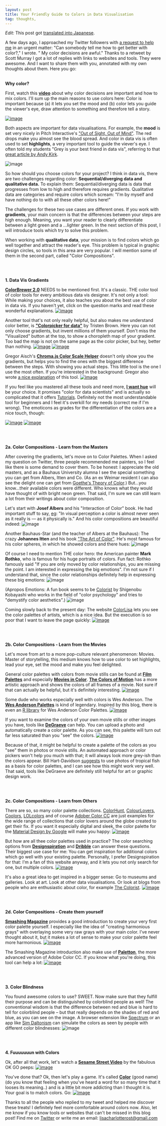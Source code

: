 ```yaml
---
layout: post
title: Your Friendly Guide to Colors in Data Visualisation
tag: thoughts,
---
```


*Edit:* This post got [translated into Japanese](http://lab.sugimototatsuo.com/2016/05/colors-for-datavis/).

A few days ago, I approached my Twitter followers with [a request to help me](https://twitter.com/lisacrost/status/722948084703956992) in an urgent matter: "Can somebody tell me how to get better with color?," I wrote. " My color decisions are awful." Thanks to a retweet by Scott Murray I got a lot of replies with links to websites and tools. They were awesome. And I want to share them with you, annotated with my own thoughts about them. Here you go:
<br><br>


**Why color?**

First, watch this **[video](https://www.youtube.com/watch?v=Qj1FK8n7WgY&feature=youtu.be)** about why color decisions are important and how to mix colors. I'll sum up the main reasons to use colors here: Color is important because (a) it lets you set the mood and (b) color lets you guide the viewer's eye, draw attention to something and therefore tell a story.

[![image](/pic/16023_video.png)](https://www.youtube.com/watch?v=Qj1FK8n7WgY&feature=youtu.be)

Both aspects are important for data visualisations. For example, the **mood** is set very nicely in Pitch Interactive's ["Out of Sight, Out of Mind"](http://drones.pitchinteractive.com/"). The red drops make you almost see the blood spread. And color in data vis is often used to set **highlights**, a very important tool to guide the viever's eye. I often told my students "Grey is your best friend in data vis", referring to that [great article by Andy Kirk](http://www.visualisingdata.com/2015/01/make-grey-best-friend/).  

![image](/pic/160423-mood.png)

So how should you choose colors for your project? I think in data vis, there are two challenges regarding color: **Sequential/diverging data and qualitative data.** To explain them: Sequential/diverging data is data that progresses from low to high and therefore requires gradients. Qualitative data are categories and require colors which scream: "I'm by myself and have nothing do to with all these other colors here!"

The challenges for these two use cases are different ones. If you work with **gradients**, your main concern is that the differences between your steps are high enough. Meaning, you want your reader to clearly differentiate between a light green and a ...lighter green. In the next section of this post, I will introduce tools which try to solve this problem.

When working with **qualitative data**, your mission is to find colors which go well together and attract the reader's eye. This problem is typical in graphic design circles, so tools in this area are very popular. I will mention some of them in the second part, called "Color Compositions".

<br><br>



**1. Data Vis Gradients**

**[ColorBrewer 2.0](http://colorbrewer2.org/)** NEEDS to be mentioned first. It's a classic. THE color tool of color tools for every ambitious data vis designer. It's not only a tool: While making your choices, it also teaches you about the best use of color in data vis. If you haven't yet, click on the question marks and read these wonderful explanations.
[![image](/pic/160423-colobrewer.png)](http://colorbrewer2.org/)

Another tool that's not only really helpful, but also makes me understand color better, is **["Colorpicker for data"](http://tristen.ca/hcl-picker/#/hlc/6/1.05/CAF270/453B52)** by Tristen Brown. Here you can not only choose gradients, but invent millions of them yourself. Don't miss the "Visualized" button at the top, to show a choropleth map of your gradient. Too bad the map is not on the same page as the color picker, but hey, better than nothing.
[![image](/pic/160423-colorpicker.png)](http://tristen.ca/hcl-picker/#/hlc/6/1.05/CAF270/453B52)
[![image](/pic/160423-colorpicker1.png)](http://tristen.ca/hcl-picker/#/hlc/6/1.05/CAF270/453B52)


Gregor Aisch's **[Chroma.js Color Scale Helper](http://gka.github.io/palettes/#diverging|c0=darkred,deeppink,lightyellow|c1=lightyellow,lightgreen,teal|steps=13|bez0=1|bez1=1|coL0=1|coL1=1)** doesn't only show you the gradients, but helps you to find the ones with the biggest difference between the steps. With showing you actual steps. This little tool is the one I use the most often. If you're interested in the background: Gregor also wrote [a nice explanation](https://vis4.net/blog/posts/mastering-multi-hued-color-scales/) of this tool.
[![image](/pic/160423-chromajs.png)](http://gka.github.io/palettes)


If you feel like you mastered all these tools and need more, **[I want hue](http://tools.medialab.sciences-po.fr/iwanthue/)** will be your choice. It promises "color for data scientists" and is actually so complicated that it offers [Tutorials](http://tools.medialab.sciences-po.fr/iwanthue/tutorial.php). Definitely not the most understandable tool for beginners and I feel it's overkill for my needs (correct me if I'm wrong). The emoticons as grades for the differentiation of the colors are a nice touch, though:  

[![image](/pic/160423-medialab1.png)](http://tools.medialab.sciences-po.fr/iwanthue/tutorial.php)
[![image](/pic/160423-medialab2.png)](http://tools.medialab.sciences-po.fr/iwanthue/tutorial.php)


<br><br>



**2a. Color Compositions - Learn from the Masters**

After covering the gradients, let's move on to Color Palettes. When I asked my question on Twitter, three people recommended me painters, so I feel like there is some demand to cover them. To be honest: I appreciate the old masters, and as a Bauhaus University alumna I see the special something you can get from Albers, Itten and Co. (As an ex Weimar resident I can also see the delight one can get from [Goethe's Theory of Color](https://en.wikipedia.org/wiki/Theory_of_Colours).) But...you know...their available colors were different. Who knows what they would have thought of with bright neon green. That said, I'm sure we can still learn a lot from their writings about color composition.

Let's start with **Josef Albers** and his "Interaction of Color" book. He had important stuff to say, [eg](https://www.brainpickings.org/2013/08/16/interaction-of-color-josef-albers-50th-anniversary/): "In visual perception a color is almost never seen as it really is — as it physically is." And his color compositions are beautiful indeed:
![image](/pic/160423-albers.png)

Another Bauhaus-Star (and the teacher of Albers at the Bauhaus): The crazy **Johannes Itten** and his book ["The Art of Color"](https://monoskop.org/images/4/46/Itten_Johannes_The_Elements_of_Color.pdf). He's most famous for his color spheres, in which he showed colors and there hues:
![image](/pic/160423-itten.png)

Of course I need to mention THE color hero: the American painter **Mark Rothko**, who is famous for his huge portraits of colors. Fun fact: Rothko famously said "If you are only moved by color relationships, you are missing the point. I am interested in expressing the big emotions". I'm not sure if I understand that, since the color relationships definitely help in expressing these big emotions:
![image](/pic/160423-rothko.png)

(Apropos Emotions: A fun book seems to be [Colorist](https://www.amazon.co.uk/Colorist-Practical-Handbook-Personal-Professional/dp/4770023235/280-9109244-2898349?ie=UTF8&qid=1184782140&ref_=sr_1_1&s=books&sr=8-1) by Shigenobu Kobayashi who works in the field of "color psychology" and tries to "demystify color aesthetics".)
![image](/pic/160423-colorist.png)

Coming slowly back to the present day: The website [ColorLisa](http://colorlisa.com/) lets you see the color palettes of artists, which is a nice idea. But the execution is so poor that I want to leave the page quickly:
[![image](/pic/160423-colorlisa.png)](http://colorlisa.com/)




<br><br>

**2b. Color Compositions - Learn from the Movies**

Let's move from art to a more pop-culture relevant phenomenon: Movies. Master of storytelling, this medium knows how to use color to set highlights, lead your eye, set the mood and make you feel delighted.

General color palettes with colors from movie stills can be found at
**[Film Palettes](http://film-palettes.tumblr.com/)** and especially **[Movies in Color](http://moviesincolor.com/)**. **[The Colors of Motion](http://thecolorsofmotion.com/)** has a more artistic approach and shows the colors of all frames of a movie. Not sure if that can actually be helpful, but it's definitely interesting.
[![image](/pic/160423-filmpalettes.png)](http://film-palettes.tumblr.com/)


Some dude who works especially well with colors is Wes Anderson. The **[Wes Anderson Palettes](http://wesandersonpalettes.tumblr.com/)** is kind of legendary. Inspired by this blog, there is even an [R library](https://github.com/karthik/wesanderson) for Wes Anderson Color Palettes.
[![image](/pic/160423-anderson.png)](http://wesandersonpalettes.tumblr.com/)

If you want to examine the colors of your own movie stills or other images you have, tools like **[DeGraeve](http://www.degraeve.com/color-palette/)** can help. You can upload a photo and automatically create a color palette. As you can see, this palette will turn out far less saturated than you "see" the colors.
[![image](/pic/160423-photo.png)](http://www.degraeve.com/color-palette/)

Because of that, it might be helpful to create a palette of the colors as you "see" them in photos or movie stills. An automated approach or color pickers won't help you much with that; it will always look more grey-ish than the colors appear. Bill Hart-Davidson [suggests](https://twitter.com/billhd/status/722968554673475584) to use photos of tropical fish as a basis for color palettes, and I can see how this might work very well. That said, tools like DeGraeve are definitely still helpful for art or graphic design work.



<br><br>

**2c. Color Compositions - Learn from Others**

There are so, so many color palette collections.
[ColorHunt](http://www.colorhunt.co/), [ColourLovers](http://www.colourlovers.com/palettes), [Coolors](https://coolors.co/browser), [LOLcolors](http://www.lolcolors.com/)
and of course [Adober Color CC](https://color.adobe.com/explore/most-popular/?time=all) are just examples for the wide range of collections that color lovers around the globe created to get their fix. If you want it especially digital and sleek, the color palette for the [Material Design by Google](https://www.google.com/design/spec/style/color.html#color-color-palette) will make you happy:
[![image](/pic/160423-google.png)](https://www.google.com/design/spec/style/color.html#color-color-palette)

But how are all thee color palettes used in practice? The color searching options from **[Designspiration](http://designspiration.net/colors/D73224,3778FA/)** and **[Dribble](https://dribbble.com/colors/e83a30?percent=30)** can answer these questions. Their biggest use case for me: You can get inspiration for additional colors which go well with your existing palette. Personally, I prefer Designspiration for that: I'm a fan of this website anyway, and it lets you not only search for one, but multiple colors.
[![image](/pic/160423-designspiration.png)](http://designspiration.net/colors/D73224,3778FA/)

It's also a great idea to get inspired in a bigger sense: Go to museums and galleries. Look at art. Look at other data visualisations. Or look at blogs from people who are enthusiastic about color, for example [The Colorist](http://www.sophianahmad.com/).
[![image](/pic/160423_colorblog.png)](http://www.sophianahmad.com/)



<br><br>



**2d. Color Compositions - Create them yourself**

**[Smashing Magazine](https://www.smashingmagazine.com/2016/04/web-developer-guide-color/)** provides a good introduction to create your very first color palette yourself. I especially like the idea of "creating harmonious grays" with overlaying some very raw grays with your main color. I've never thought about it, but it makes a lot of sense to make your color palette feel more harmonious.
[![image](/pic/160423-smashing.png)](https://www.smashingmagazine.com/2016/04/web-developer-guide-color/)


The Smashing Magazine introduction also make use of **[Paletton](http://paletton.com/#uid=c013t00490kRlxYaFw0g0qFqFg0w0aF)**, the more advanced version of Adobe Color CC. If you know what you're doing, this tool can help a lot:
[![image](/pic/160423-paletton.png)](http://paletton.com/#uid=c013t00490kRlxYaFw0g0qFqFg0w0aF)


<br><br>


**3. Color Blindness**

You found awesome colors to use? SWEET. Now make sure that they fulfill their purpose and can be distinguished by colorblind people as well! The conventional wisdom is that the difference between red and blue is hard to tell for colorblind people – but that really depends on the shades of red and blue, as you can see on the image. A browser extension like [Spectrum](https://chrome.google.com/webstore/detail/spectrum/ofclemegkcmilinpcimpjkfhjfgmhieb?hl=en) or an app like [Sim Daltonism](https://michelf.ca/projects/mac/sim-daltonism/) can simulate the colors as seen by people with different color blindnesses:
![image](/pic/160423-colorblind.png)


<br><br>

**4. Fuuuuuuun with Colors**

Ok, after all that work, let's watch a **[Sesame Street Video](https://www.youtube.com/watch?v=yu44JRTIxSQ&feature=youtu.be)** by the fabulous OK GO peeps:
[![image](/pic/160423-okgo.png)](https://www.youtube.com/watch?v=yu44JRTIxSQ&feature=youtu.be)

You've done that? Ok, then let's play a game. It's called **[Color](http://color.method.ac/)** (good name) (do you know that feeling when you've heard a word for so many time that it looses its meaning..) and is a little bit more addicting than I thought it is. Your goal is to match colors. Go:
[![image](/pic/160423-game.png)](http://color.method.ac/)


Thanks to all the people who replied to my tweet and helped me discover these treats! I definitely feel more comfortable around colors now. Also, let me know if you know tools or websites that can't be missed in this blog post! Find me on [Twitter](https://twitter.com/lisacrost) or write me an email: lisacharlotterost@gmail.com
